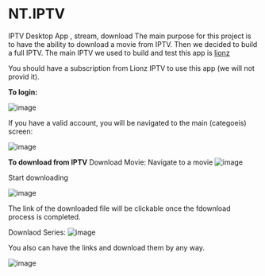 # NT.IPTV
IPTV Desktop App , stream, download 
The main purpose for this project is to have the ability to download a movie from IPTV. Then we decided to build a full IPTV.
The main IPTV we used to build and test this app is [lionz](https://tvlionz.com/)

You should have a subscription from Lionz IPTV to use this app (we will not provid it).

**To login:**

![image](https://github.com/hamdyghanem/NT.IPTV/assets/1084332/af2beddd-2528-4919-a0cf-647ad99edea4)

If you have a valid account, you will be navigated to the main (categoeis) screen:

![image](https://github.com/hamdyghanem/NT.IPTV/assets/1084332/02a7b807-a88b-46bb-874d-7309c91b95b9)

**To download from IPTV**
Download Movie:
Navigate to a movie
![image](https://github.com/hamdyghanem/NT.IPTV/assets/1084332/38bf3afd-e785-4096-a7ff-041bcde2c2a6)

Start downloading

![image](https://github.com/hamdyghanem/NT.IPTV/assets/1084332/c79fef76-564b-446e-a190-f8ea3dbe5176)

The link of the downloaded file will be clickable once the fdownload process is completed.

Downlaod Series:
![image](https://github.com/hamdyghanem/NT.IPTV/assets/1084332/a9ccf680-6f4e-4ec9-b961-98d1ed4cacfa)

You also can have the links and download them by any way.

![image](https://github.com/hamdyghanem/NT.IPTV/assets/1084332/3fa399f9-90bf-4839-9c2d-1f526c6183ea)

